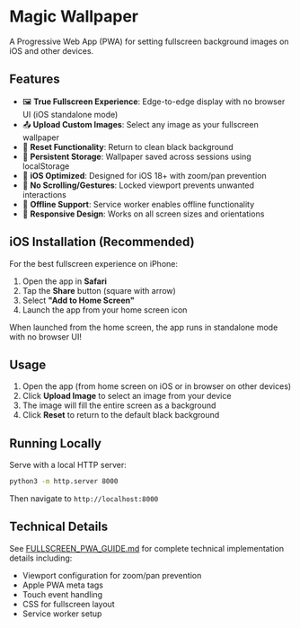 # Magic Wallpaper

A Progressive Web App (PWA) for setting fullscreen background images on iOS and other devices.

## Features

- 🖼️ **True Fullscreen Experience**: Edge-to-edge display with no browser UI (iOS standalone mode)
- 📤 **Upload Custom Images**: Select any image as your fullscreen wallpaper
- 🔄 **Reset Functionality**: Return to clean black background
- 💾 **Persistent Storage**: Wallpaper saved across sessions using localStorage
- 📱 **iOS Optimized**: Designed for iOS 18+ with zoom/pan prevention
- 🚫 **No Scrolling/Gestures**: Locked viewport prevents unwanted interactions
- 🔌 **Offline Support**: Service worker enables offline functionality
- 📐 **Responsive Design**: Works on all screen sizes and orientations

## iOS Installation (Recommended)

For the best fullscreen experience on iPhone:

1. Open the app in **Safari**
2. Tap the **Share** button (square with arrow)
3. Select **"Add to Home Screen"**
4. Launch the app from your home screen icon

When launched from the home screen, the app runs in standalone mode with no browser UI!

## Usage

1. Open the app (from home screen on iOS or in browser on other devices)
2. Click **Upload Image** to select an image from your device
3. The image will fill the entire screen as a background
4. Click **Reset** to return to the default black background

## Running Locally

Serve with a local HTTP server:

```bash
python3 -m http.server 8000
```

Then navigate to `http://localhost:8000`

## Technical Details

See [FULLSCREEN_PWA_GUIDE.md](FULLSCREEN_PWA_GUIDE.md) for complete technical implementation details including:
- Viewport configuration for zoom/pan prevention
- Apple PWA meta tags
- Touch event handling
- CSS for fullscreen layout
- Service worker setup
